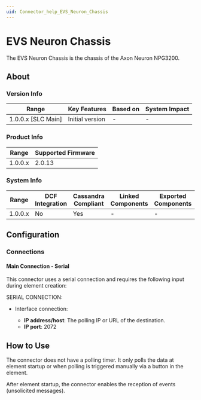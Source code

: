 ```yaml
---
uid: Connector_help_EVS_Neuron_Chassis
---
```


# EVS Neuron Chassis

The EVS Neuron Chassis is the chassis of the Axon Neuron NPG3200.

## About

### Version Info

| Range                | Key Features     | Based on     | System Impact     |
|----------------------|------------------|--------------|-------------------|
| 1.0.0.x [SLC Main]   | Initial version  | -            | -                 |

### Product Info

| Range     | Supported Firmware     |
|-----------|------------------------|
| 1.0.0.x   | 2.0.13                 |

### System Info

| Range     | DCF Integration     | Cassandra Compliant     | Linked Components     | Exported Components     |
|-----------|---------------------|-------------------------|-----------------------|-------------------------|
| 1.0.0.x   | No                  | Yes                     | -                     | -                       |

## Configuration

### Connections

#### Main Connection - Serial

This connector uses a serial connection and requires the following input during element creation:

SERIAL CONNECTION:

- Interface connection:

  - **IP address/host**: The polling IP or URL of the destination.
  - **IP port**: 2072

## How to Use

The connector does not have a polling timer. It only polls the data at element startup or when polling is triggered manually via a button in the element.

After element startup, the connector enables the reception of events (unsolicited messages).
